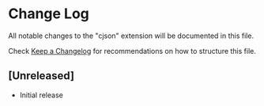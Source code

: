 # Change Log

All notable changes to the "cjson" extension will be documented in this file.

Check [Keep a Changelog](http://keepachangelog.com/) for recommendations on how to structure this file.

## [Unreleased]

- Initial release